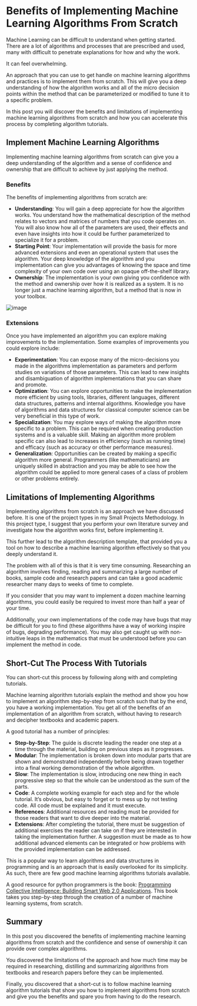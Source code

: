 # Benefits of Implementing Machine Learning Algorithms From Scratch

Machine Learning can be difficult to understand when getting started. There are a lot of algorithms and processes that are prescribed and used, many with difficult to penetrate explanations for how and why the work.

It can feel overwhelming.

An approach that you can use to get handle on machine learning algorithms and practices is to implement them from scratch. This will give you a deep understanding of how the algorithm works and all of the micro decision points within the method that can be parameterized or modified to tune it to a specific problem.

In this post you will discover the benefits and limitations of implementing machine learning algorithms from scratch and how you can accelerate this process by completing algorithm tutorials.

## Implement Machine Learning Algorithms

Implementing machine learning algorithms from scratch can give you a deep understanding of the algorithm and a sense of confidence and ownership that are difficult to achieve by just applying the method.

### Benefits

The benefits of implementing algorithms from scratch are:

- **Understanding**: You will gain a deep appreciate for how the algorithm works. You understand how the mathematical description of the method relates to vectors and matrices of numbers that you code operates on. You will also know how all of the parameters are used, their effects and even have insights into how it could be further parameterized to specialize it for a problem.
- **Starting Point**: Your implementation will provide the basis for more advanced extensions and even an operational system that uses the algorithm. Your deep knowledge of the algorithm and you implementation can give you advantages of knowing the space and time complexity of your own code over using an opaque off-the-shelf library.
- **Ownership**: The implementation is your own giving you confidence with the method and ownership over how it is realized as a system. It is no longer just a machine learning algorithm, but a method that is now in your toolbox.

![image](https://github.com/user-attachments/assets/48dea040-7257-433c-8a5c-1e112f56777e)

### Extensions

Once you have implemented an algorithm you can explore making improvements to the implementation. Some examples of improvements you could explore include:

- **Experimentation**: You can expose many of the micro-decisions you made in the algorithms implementation as parameters and perform studies on variations of those parameters. This can lead to new insights and disambiguation of algorithm implementations that you can share and promote.
- **Optimization**: You can explore opportunities to make the implementation more efficient by using tools, libraries, different languages, different data structures, patterns and internal algorithms. Knowledge you have of algorithms and data structures for classical computer science can be very beneficial in this type of work.
- **Specialization**: You may explore ways of making the algorithm more specific to a problem. This can be required when creating production systems and is a valuable skill. Making an algorithm more problem specific can also lead to increases in efficiency (such as running time) and efficacy (such as accuracy or other performance measures).
- **Generalization**: Opportunities can be created by making a specific algorithm more general. Programmers (like mathematicians) are uniquely skilled in abstraction and you may be able to see how the algorithm could be applied to more general cases of a class of problem or other problems entirely.

## Limitations of Implementing Algorithms

Implementing algorithms from scratch is an approach we have discussed before. It is one of the project types in my Small Projects Methodology. In this project type, I suggest that you perform your own literature survey and investigate how the algorithm works first, before implementing it.

This further lead to the algorithm description template, that provided you a tool on how to describe a machine learning algorithm effectively so that you deeply understand it.

The problem with all of this is that it is very time consuming. Researching an algorithm involves finding, reading and summarizing a large number of books, sample code and research papers and can take a good academic researcher many days to weeks of time to complete.

If you consider that you may want to implement a dozen machine learning algorithms, you could easily be required to invest more than half a year of your time.

Additionally, your own implementations of the code may have bugs that may be difficult for you to find (these algorithms have a way of working inspire of bugs, degrading performance). You may also get caught up with non-intuitive leaps in the mathematics that must be understood before you can implement the method in code.

## Short-Cut The Process With Tutorials

You can short-cut this process by following along with and completing tutorials.

Machine learning algorithm tutorials explain the method and show you how to implement an algorithm step-by-step from scratch such that by the end, you have a working implementation. You get all of the benefits of an implementation of an algorithm from scratch, without having to research and decipher textbooks and academic papers.

A good tutorial has a number of principles:

- **Step-by-Step**: The guide is discrete leading the reader one step at a time through the material, building on previous steps as it progresses.
- **Modular**: The implementation is broken down into modular parts that are shown and demonstrated independently before being drawn together into a final working demonstration of the whole algorithm.
- **Slow**: The implementation is slow, introducing one new thing in each progressive step so that the whole can be understood as the sum of the parts.
- **Code**: A complete working example for each step and for the whole tutorial. It’s obvious, but easy to forget or to mess up by not testing code. All code must be explained and it must execute.
- **References**: Additional resources and reading must be provided for those readers that want to dive deeper into the material.
- **Extensions**: After completing the tutorial, there must be suggestion of additional exercises the reader can take on if they are interested in taking the implementation further. A suggestion must be made as to how additional advanced elements can be integrated or how problems with the provided implementation can be addressed.

This is a popular way to learn algorithms and data structures in programming and is an approach that is easily overlooked for its simplicity. As such, there are few good machine learning algorithms tutorials available.

A good resource for python programmers is the book: <a href="https://amzn.to/2Y3SxET">Programming Collective Intelligence: Building Smart Web 2.0 Applications</a>. This book takes you step-by-step through the creation of a number of machine learning systems, from scratch.

## Summary

In this post you discovered the benefits of implementing machine learning algorithms from scratch and the confidence and sense of ownership it can provide over complex algorithms.

You discovered the limitations of the approach and how much time may be required in researching, distilling and summarizing algorithms from textbooks and research papers before they can be implemented.

Finally, you discovered that a short-cut is to follow machine learning algorithm tutorials that show you how to implement algorithms from scratch and give you the benefits and spare you from having to do the research.
